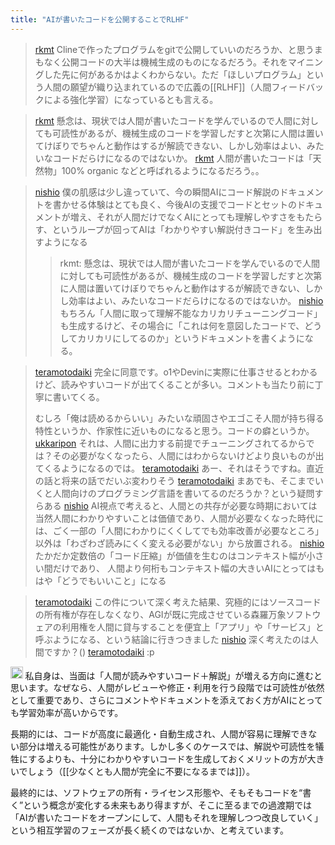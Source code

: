 ```yaml
---
title: "AIが書いたコードを公開することでRLHF"
---
```


> [rkmt](https://x.com/rkmt/status/1879678695214141889) Clineで作ったプログラムをgitで公開していいのだろうか、と思うまもなく公開コードの大半は機械生成のものになるだろう。それをマイニングした先に何があるかはよくわからない。ただ「ほしいプログラム」という人間の願望が織り込まれているので広義の[[RLHF]]（人間フィードバックによる強化学習）になっているとも言える。

> [rkmt](https://x.com/rkmt/status/1879708411975389545) 懸念は、現状では人間が書いたコードを学んでいるので人間に対しても可読性があるが、機械生成のコードを学習しだすと次第に人間は置いてけぼりでちゃんと動作はするが解読できない、しかし効率はよい、みたいなコードだらけになるのではないか。
> [rkmt](https://x.com/rkmt/status/1879711003832877492) 人間が書いたコードは「天然物」100% organic などと呼ばれるようになるだろう。。


> [nishio](https://x.com/nishio/status/1880068905177346490) 僕の肌感は少し違っていて、今の瞬間AIにコード解説のドキュメントを書かせる体験はとても良く、今後AIの支援でコードとセットのドキュメントが増え、それが人間だけでなくAIにとっても理解しやすさをもたらす、というループが回ってAIは「わかりやすい解説付きコード」を生み出すようになる
>  >rkmt: 懸念は、現状では人間が書いたコードを学んでいるので人間に対しても可読性があるが、機械生成のコードを学習しだすと次第に人間は置いてけぼりでちゃんと動作はするが解読できない、しかし効率はよい、みたいなコードだらけになるのではないか。
> [nishio](https://x.com/nishio/status/1880069301643931688) もちろん「人間に取って理解不能なカリカリチューニングコード」も生成するけど、その場合に「これは何を意図したコードで、どうしてカリカリにしてるのか」というドキュメントを書くようになる。


> [teramotodaiki](https://x.com/teramotodaiki/status/1880099172524912781) 完全に同意です。o1やDevinに実際に仕事させるとわかるけど、読みやすいコードが出てくることが多い。コメントも当たり前に丁寧に書いてくる。
>
>  むしろ「俺は読めるからいい」みたいな頑固さやエゴこそ人間が持ち得る特性というか、作家性に近いものになると思う。コードの癖というか。
> [ukkaripon](https://x.com/ukkaripon/status/1880099928846004630) それは、人間に出力する前提でチューニングされてるからでは？その必要がなくなったら、人間にはわからないけどより良いものが出てくるようになるのでは。
> [teramotodaiki](https://x.com/teramotodaiki/status/1880105533832826903) あー、それはそうですね。直近の話と将来の話でだいぶ変わりそう
> [teramotodaiki](https://x.com/teramotodaiki/status/1880106189566144915) まあでも、そこまでいくと人間向けのプログラミング言語を書いてるのだろうか？という疑問すらある
> [nishio](https://x.com/nishio/status/1880108064675934545) AI視点で考えると、人間との共存が必要な時期においては当然人間にわかりやすいことは価値であり、人間が必要なくなった時代には、ごく一部の「人間にわかりにくくしてでも効率改善が必要なところ」以外は「わざわざ読みにくく変える必要がない」から放置される。
> [nishio](https://x.com/nishio/status/1880108338962452683) たかだか定数倍の「コード圧縮」が価値を生むのはコンテキスト幅が小さい間だけであり、
>  人間より何桁もコンテキスト幅の大きいAIにとってはもはや「どうでもいいこと」になる

> [teramotodaiki](https://x.com/teramotodaiki/status/1880135353883086911) この件について深く考えた結果、究極的にはソースコードの所有権が存在しなくなり、AGIが既に完成させている森羅万象ソフトウェアの利用権を人間に貸与することを便宜上「アプリ」や「サービス」と呼ぶようになる、という結論に行きつきました
> [nishio](https://x.com/nishio/status/1880142483910455392) 深く考えたのは人間ですか？()
> [teramotodaiki](https://x.com/teramotodaiki/status/1880146296587354248) :p

<img src='https://scrapbox.io/api/pages/nishio/o1 Pro/icon' alt='o1 Pro.icon' height="19.5"/>
私自身は、当面は「人間が読みやすいコード＋解説」が増える方向に進むと思います。なぜなら、人間がレビューや修正・利用を行う段階では可読性が依然として重要であり、さらにコメントやドキュメントを添えておく方がAIにとっても学習効率が高いからです。

長期的には、コードが高度に最適化・自動生成され、人間が容易に理解できない部分は増える可能性があります。しかし多くのケースでは、解説や可読性を犠牲にするよりも、十分にわかりやすいコードを生成しておくメリットの方が大きいでしょう（[[少なくとも人間が完全に不要になるまでは]]）。

最終的には、ソフトウェアの所有・ライセンス形態や、そもそもコードを“書く”という概念が変化する未来もあり得ますが、そこに至るまでの過渡期では「AIが書いたコードをオープンにして、人間もそれを理解しつつ改良していく」という相互学習のフェーズが長く続くのではないか、と考えています。
